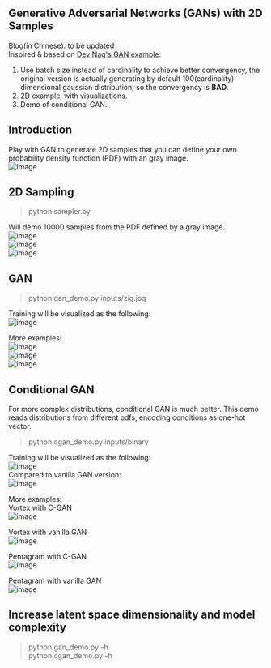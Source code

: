 ## Generative Adversarial Networks (GANs) with 2D Samples
Blog(in Chinese): 
[to be updated](https://zhuanlan.zhihu.com/p/xxxxxx)  
Inspired & based on [Dev Nag's GAN example](https://github.com/devnag/pytorch-generative-adversarial-networks):  
1) Use batch size instead of cardinality to achieve better convergency, the original version is actually generating by default 100(cardinality) dimensional gaussian distribution, so the convergency is **BAD**.   
2) 2D example, with visualizations.  
3) Demo of conditional GAN.  


## Introduction
Play with GAN to generate 2D samples that you can define your own probability density function (PDF) with an gray image.  
![image](https://github.com/frombeijingwithlove/dlcv_book_pretrained_caffe_models/blob/master/random_bonus/example_z.jpg)  

## 2D Sampling
> python sampler.py

Will demo 10000 samples from the PDF defined by a gray image.  
![image](https://github.com/frombeijingwithlove/dlcv_book_pretrained_caffe_models/blob/master/random_bonus/test_2d_sampling_batman.png)  
![image](https://github.com/frombeijingwithlove/dlcv_book_pretrained_caffe_models/blob/master/random_bonus/test_2d_sampling_binary.png)  
![image](https://github.com/frombeijingwithlove/dlcv_book_pretrained_caffe_models/blob/master/random_bonus/test_2d_sampling_triangle.png)  

## GAN
> python gan_demo.py inputs/zig.jpg  

Training will be visualized as the following:  
![image](https://github.com/frombeijingwithlove/dlcv_book_pretrained_caffe_models/blob/master/random_bonus/gan_zig.gif)

More examples:  
![image](https://github.com/frombeijingwithlove/dlcv_book_pretrained_caffe_models/blob/master/random_bonus/gan_Z.gif)  
![image](https://github.com/frombeijingwithlove/dlcv_book_pretrained_caffe_models/blob/master/random_bonus/gan_circle.gif)  
![image](https://github.com/frombeijingwithlove/dlcv_book_pretrained_caffe_models/blob/master/random_bonus/gan_random.gif)

## Conditional GAN
For more complex distributions, conditional GAN is much better. This demo reads distributions from different pdfs, encoding conditions as one-hot vector.

> python cgan_demo.py inputs/binary

Training will be visualized as the following:  
![image](https://github.com/frombeijingwithlove/dlcv_book_pretrained_caffe_models/blob/master/random_bonus/cgan_binary.gif)  
Compared to vanilla GAN version:  
![image](https://github.com/frombeijingwithlove/dlcv_book_pretrained_caffe_models/blob/master/random_bonus/gan_binary.gif)  

More examples:  
Vortex with C-GAN  
![image](https://github.com/frombeijingwithlove/dlcv_book_pretrained_caffe_models/blob/master/random_bonus/cgan_vortex.gif)  

Vortex with vanilla GAN  
![image](https://github.com/frombeijingwithlove/dlcv_book_pretrained_caffe_models/blob/master/random_bonus/gan_vortex.gif)  

Pentagram with C-GAN  
![image](https://github.com/frombeijingwithlove/dlcv_book_pretrained_caffe_models/blob/master/random_bonus/cgan_penta.gif)  

Pentagram with vanilla GAN  
![image](https://github.com/frombeijingwithlove/dlcv_book_pretrained_caffe_models/blob/master/random_bonus/gan_penta.gif)  

## Increase latent space dimensionality and model complexity
> python gan_demo.py -h  
> python cgan_demo.py -h

